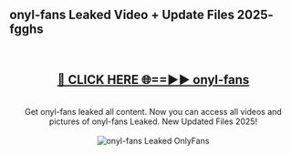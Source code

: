 <h2>onyl-fans Leaked Video + Update Files 2025- fgghs</h2>
<br>
<div align="center">
<h2><a href="https://libra.edu.pl?onyl-fans" rel="nofollow">🔴 CLICK HERE 🌐==►► onyl-fans</a></h2>
<br>
Get onyl-fans leaked all content. Now you can access all videos and pictures of onyl-fans Leaked. New Updated Files 2025!
<br>
<br>
<a href="https://libra.edu.pl?onyl-fans" rel="nofollow" data-target="animated-image.originalLink"><img src="https://i.ibb.co.com/WyWwxjT/player-gif2.gif" alt="onyl-fans Leaked OnlyFans" style="max-width: 100%; display: inline-block;" data-target="animated-image.originalImage"></a>
</div>
<br>